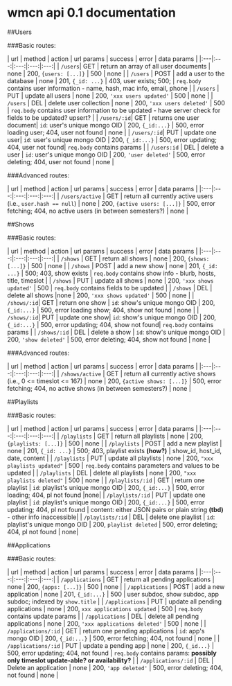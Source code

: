 # wmcn api 0.1 documentation

##Users

###Basic routes:

| url | method | action | url params | success | error | data params |
|:---|:---:|:---:|:---:|:---:|
| `/users`| GET  | return an array of all user documents | none | 200, `{users: [...]}` | 500 | none |
| `/users` | POST | add a user to the database | none | 201, `{_id: ...}` | 403, user exists; 500; | `req.body` contains user information - name, hash, mac info, email, phone |
| `/users` | PUT | update all users | none | 200, `'xxx users updated'` | 500 | none |
| `/users` | DEL | delete  user collection | none | 200, `'xxx users deleted'` | 500 | `req.body` contains user information to be updated - have server check for fields to be updated? upsert? |
| `/users/:id`| GET  | returns one user document|  `id`: user's unique mongo OID | 200, `{_id:...}` | 500, error loading user; 404, user not found | none |
| `/users/:id`| PUT  | update one user|  `id`: user's unique mongo OID | 200, `{_id:...}` | 500, error updating; 404, user not found| `req.body` contains params  |
| `/users:id` | DEL | delete a user | `id`: user's unique mongo OID | 200, `'user deleted'` | 500, error deleting; 404, user not found  | none |

###Advanced routes:

| url | method | action | url params | success | error | data params |
|:---|:---:|:---:|:---:|:---:|
| `/users/active` | GET | return all currently active users (i.e., `user.hash == null`) | none | 200, `{active users: [...]}` | 500, error fetching; 404, no active users (in between semesters?) | none |


 



##Shows

###Basic routes:

| url | method | action | url params | success | error | data params |
|:---|:---:|:---:|:---:|:---:|
| `/shows` | GET | return all shows | none | 200, `{shows: [...]}` | 500 | none |
| `/shows` | POST | add a new show | none | 201, `{_id: ...}` | 500; 403, show exists | `req.body` contains show info - blurb, hosts, title, timeslot |
| `/shows` | PUT | update all shows | none | 200, `'xxx shows updated'` | 500 | `req.body` contains fields to be updated |
| `/shows` | DEL | delete all shows |none | 200, `'xxx shows updated'` | 500 | none |
| `/shows/:id`| GET  | return one show |  `id`: show's unique mongo OID | 200, `{_id:...}` | 500, error loading show; 404, show not found | none |
| `/shows/:id`| PUT  | update one show|  `id`: show's unique mongo OID | 200, `{_id:...}` | 500, error updating; 404, show not found| `req.body` contains params  |
| `/shows/:id` | DEL | delete a show | `id`: show's unique mongo OID | 200, `'show deleted'` | 500, error deleting; 404, show not found  | none |


###Advanced routes:

| url | method | action | url params | success | error | data params |
|:---|:---:|:---:|:---:|:---:|
| `/shows/active` | GET | return all currently active shows (i.e., 0 <= timeslot <= 167) | none | 200, `{active shows: [...]}` | 500, error fetching; 404, no active shows (in between semesters?) | none |



##Playlists

###Basic routes: 

| url | method | action | url params | success | error | data params |
|:---|:---:|:---:|:---:|:---:|
| `/playlists` | GET | return all playlists | none | 200, `{playlists: [...]}` | 500 | none |
| `/playlists` | POST | add a new playlist | none | 201, `{_id: ...}` | 500; 403, playlist exists **(how?)** | show_id, host_id, date, content |
| `/playlists` | PUT | update all playlists | none | 200, `"xxx playlists updated"` | 500 | `req.body` contains parameters and values to be updated | 
| `/playlists` | DEL | delete all playlists | none | 200, `"xxx playlists deleted"` | 500 | none |
| `/playlists/:id` | GET | return one playlist | `id`: playlist's unique mongo OID | 200, `{_id:...}` | 500, error loading; 404, pl not found |none|
| `/playlists/:id` | PUT | update one playlist | `id`: playlist's unique mongo OID | 200, `{_id:...}` | 500, error updating; 404, pl not found | content: either JSON pairs or plain string **(tbd)** - other info inaccessible|
| `/playlists/:id` | DEL | delete one playlist | `id`: playlist's unique mongo OID | 200, `playlist deleted` | 500, error deleting; 404, pl not found | none|


##Applications

###Basic routes:

| url | method | action | url params | success | error | data params |
|:---|:---:|:---:|:---:|:---:|
| `/applications` | GET | return all pending applications | none | 200, `{apps: [...]}` | 500 | none |
| `/applications` | POST | add a new application | none | 201, `{_id:...}` | 500 | user subdoc, show subdoc, app subdoc; indexed by `show.title` |
| `/applications` | PUT | update all pending applications | none | 200, `xxx applications updated` | 500 | `req.body` contains update params |
| `/applications` | DEL | delete all pending applications | none | 200, `'xxx applications deleted'` | 500 | none |
| `/applications/:id` | GET | return one pending applications | `id`: app's mongo OID | 200, `{_id:...}` | 500, error fetching; 404, not found | none |
| `/applications/:id` | PUT | update a pending app | none | 200, `{_id...}` | 500, error updating; 404, not found | `req.body` contains params: **possibly only timeslot update-able? or availability?** |
| `/applications/:id` | DEL | Delete an application | none | 200, `'app deleted'` | 500, error deleting; 404, not found | none |

